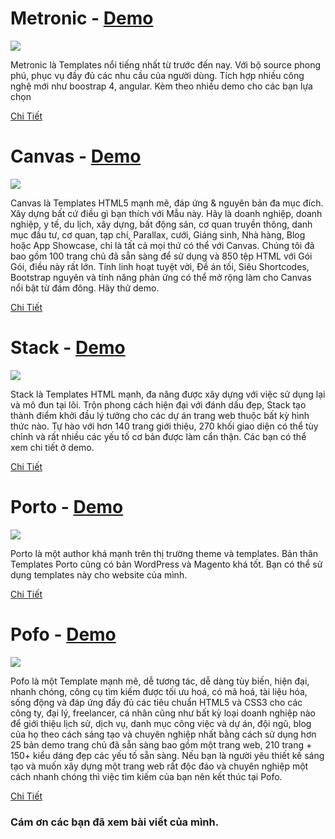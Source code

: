 # Metronic - [Demo](https://themeforest.net/item/metronic-responsive-admin-dashboard-template/4021469?ref=DGT-Themes)
[![](https://viblo.asia/uploads/89be5531-74ad-4241-a092-e8fa01c16af2.jpg)](https://themeforest.net/item/metronic-responsive-admin-dashboard-template/4021469?ref=DGT-Themes)

Metronic là Templates nổi tiếng nhất từ trước đến nay. Với bộ source phong phú, phục vụ đầy đủ các nhu cầu của người dùng. Tích hợp nhiều công nghệ mới như boostrap 4, angular. Kèm theo nhiều demo cho các bạn lựa chọn

[Chi Tiết](https://themeforest.net/item/metronic-responsive-admin-dashboard-template/4021469?ref=DGT-Themes)

# Canvas - [Demo](https://themeforest.net/item/canvas-the-multipurpose-html5-template/9228123?ref=DGT-Themes)
[![](https://viblo.asia/uploads/910b284a-2835-40ec-a52d-d0f928f4e7d1.jpg)](https://themeforest.net/item/canvas-the-multipurpose-html5-template/9228123?ref=DGT-Themes)

Canvas là Templates HTML5 mạnh mẽ, đáp ứng & nguyên bản đa mục đích. Xây dựng bất cứ điều gì bạn thích với Mẫu này. Hãy là doanh nghiệp, doanh nghiệp, y tế, du lịch, xây dựng, bất động sản, cơ quan truyền thông, danh mục đầu tư, cơ quan, tạp chí, Parallax, cưới, Giáng sinh, Nhà hàng, Blog hoặc App Showcase, chỉ là tất cả mọi thứ có thể với Canvas. Chúng tôi đã bao gồm 100 trang chủ đã sẵn sàng để sử dụng và 850 tệp HTML với Gói Gói, điều này rất lớn. Tính linh hoạt tuyệt vời, Đề án tối, Siêu Shortcodes, Bootstrap nguyên và tính năng phản ứng có thể mở rộng làm cho Canvas nổi bật từ đám đông. Hãy thử demo.

[Chi Tiết](https://themeforest.net/item/canvas-the-multipurpose-html5-template/9228123?ref=DGT-Themes)

# Stack - [Demo](https://themeforest.net/item/stack-multipurpose-html-with-page-builder/19337626?ref=DGT-Themes)
[![](https://viblo.asia/uploads/6d822888-7bfe-41e7-901b-9e70fc2b5bd3.png)](https://themeforest.net/item/stack-multipurpose-html-with-page-builder/19337626?ref=DGT-Themes)

Stack là Templates HTML mạnh, đa năng được xây dựng với việc sử dụng lại và mô đun tại lõi. Trộn phong cách hiện đại với đánh dấu đẹp, Stack tạo thành điểm khởi đầu lý tưởng cho các dự án trang web thuộc bất kỳ hình thức nào. Tự hào với hơn 140 trang giới thiệu, 270 khối giao diện có thể tùy chỉnh và rất nhiều các yếu tố cơ bản được làm cẩn thận. Các bạn có thể xem chi tiết ở demo.

[Chi Tiết](https://themeforest.net/item/stack-multipurpose-html-with-page-builder/19337626?ref=DGT-Themes)

# Porto - [Demo](https://themeforest.net/item/porto-responsive-html5-template/4106987?ref=DGT-Themes)
[![](https://viblo.asia/uploads/1d350d89-afe3-47a6-866d-6c1c9e750b20.png)](https://themeforest.net/item/porto-responsive-html5-template/4106987?ref=DGT-Themes)

Porto là một author khá mạnh trên thị trường theme và templates. Bản thân Templates Porto cũng có bản WordPress và Magento khá tốt. Bạn có thể sử dụng templates này cho website của mình.

[Chi Tiết](https://themeforest.net/item/porto-responsive-html5-template/4106987?ref=DGT-Themes)

# Pofo - [Demo](https://themeforest.net/item/pofo-creative-agency-corporate-and-portfolio-multipurpose-template/20645944?ref=DGT-Themes)
[![](https://viblo.asia/uploads/32d38d5f-0423-4656-9b99-65357d01f188.jpg)](https://themeforest.net/item/pofo-creative-agency-corporate-and-portfolio-multipurpose-template/20645944?ref=DGT-Themes)

Pofo là một Template mạnh mẽ, dễ tương tác, dễ dàng tùy biến, hiện đại, nhanh chóng, công cụ tìm kiếm được tối ưu hoá, có mã hoá, tài liệu hóa, sống động và đáp ứng đầy đủ các tiêu chuẩn HTML5 và CSS3 cho các công ty, đại lý, freelancer, cá nhân cũng như bất kỳ loại doanh nghiệp nào để giới thiệu lịch sử, dịch vụ, danh mục công việc và dự án, đội ngũ, blog của họ theo cách sáng tạo và chuyên nghiệp nhất bằng cách sử dụng hơn 25 bản demo trang chủ đã sẵn sàng bao gồm một trang web, 210 trang + 150+ kiểu dáng đẹp các yếu tố sẵn sàng. Nếu bạn là người yêu thiết kế sáng tạo và muốn xây dựng một trang web rất độc đáo và chuyên nghiệp một cách nhanh chóng thì việc tìm kiếm của bạn nên kết thúc tại Pofo.

[Chi Tiết](https://themeforest.net/item/pofo-creative-agency-corporate-and-portfolio-multipurpose-template/20645944?ref=DGT-Themes)

### Cám ơn các bạn đã xem bài viết của mình.